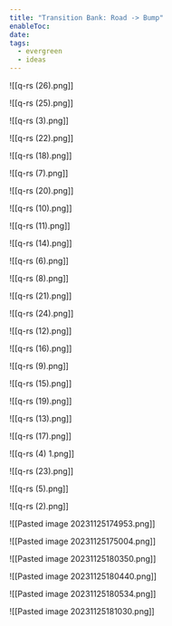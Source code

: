 ```yaml
---
title: "Transition Bank: Road -> Bump"
enableToc: 
date: 
tags:
  - evergreen
  - ideas
---
```

![[q-rs (26).png]]

![[q-rs (25).png]]

![[q-rs (3).png]]

![[q-rs (22).png]]

![[q-rs (18).png]]

![[q-rs (7).png]]

![[q-rs (20).png]]

![[q-rs (10).png]]

![[q-rs (11).png]]

![[q-rs (14).png]]

![[q-rs (6).png]]

![[q-rs (8).png]]

![[q-rs (21).png]]

![[q-rs (24).png]]

![[q-rs (12).png]]

![[q-rs (16).png]]

![[q-rs (9).png]]

![[q-rs (15).png]]

![[q-rs (19).png]]

![[q-rs (13).png]]

![[q-rs (17).png]]

![[q-rs (4) 1.png]]

![[q-rs (23).png]]

![[q-rs (5).png]]

![[q-rs (2).png]]

![[Pasted image 20231125174953.png]]

![[Pasted image 20231125175004.png]]

![[Pasted image 20231125180350.png]]

![[Pasted image 20231125180440.png]]

![[Pasted image 20231125180534.png]]

![[Pasted image 20231125181030.png]]
